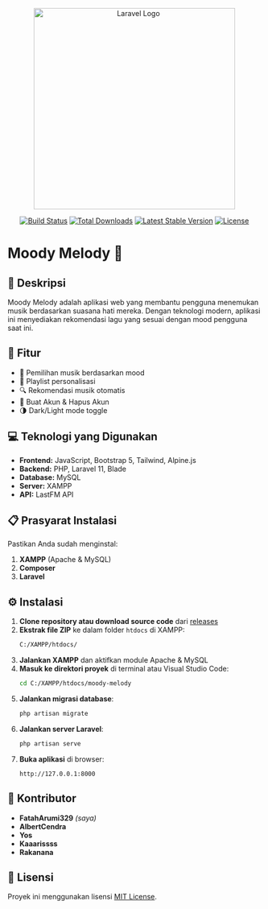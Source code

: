 <p align="center"><a href="https://laravel.com" target="_blank"><img src="https://raw.githubusercontent.com/laravel/art/master/logo-lockup/5%20SVG/2%20CMYK/1%20Full%20Color/laravel-logolockup-cmyk-red.svg" width="400" alt="Laravel Logo"></a></p>

<p align="center">
<a href="https://github.com/laravel/framework/actions"><img src="https://github.com/laravel/framework/workflows/tests/badge.svg" alt="Build Status"></a>
<a href="https://packagist.org/packages/laravel/framework"><img src="https://img.shields.io/packagist/dt/laravel/framework" alt="Total Downloads"></a>
<a href="https://packagist.org/packages/laravel/framework"><img src="https://img.shields.io/packagist/v/laravel/framework" alt="Latest Stable Version"></a>
<a href="https://packagist.org/packages/laravel/framework"><img src="https://img.shields.io/packagist/l/laravel/framework" alt="License"></a>
</p>

# Moody Melody 🎵

## 📝 Deskripsi
Moody Melody adalah aplikasi web yang membantu pengguna menemukan musik berdasarkan suasana hati mereka. Dengan teknologi modern, aplikasi ini menyediakan rekomendasi lagu yang sesuai dengan mood pengguna saat ini.

## 🚀 Fitur
- 🎼 Pemilihan musik berdasarkan mood
- 🎵 Playlist personalisasi
- 🔍 Rekomendasi musik otomatis
- 👤 Buat Akun & Hapus Akun
- 🌗 Dark/Light mode toggle

## 💻 Teknologi yang Digunakan
- **Frontend:** JavaScript, Bootstrap 5, Tailwind, Alpine.js
- **Backend:** PHP, Laravel 11, Blade
- **Database:** MySQL
- **Server:** XAMPP
- **API:** LastFM API

## 📋 Prasyarat Instalasi
Pastikan Anda sudah menginstal:
1. **XAMPP** (Apache & MySQL)
2. **Composer**
3. **Laravel**

## ⚙️ Instalasi
1. **Clone repository atau download source code** dari [releases](#)
2. **Ekstrak file ZIP** ke dalam folder `htdocs` di XAMPP:
   ```bash
   C:/XAMPP/htdocs/
   ```
3. **Jalankan XAMPP** dan aktifkan module Apache & MySQL
4. **Masuk ke direktori proyek** di terminal atau Visual Studio Code:
   ```bash
   cd C:/XAMPP/htdocs/moody-melody
   ```
5. **Jalankan migrasi database**:
   ```bash
   php artisan migrate
   ```
6. **Jalankan server Laravel**:
   ```bash
   php artisan serve
   ```
7. **Buka aplikasi** di browser:
   ```
   http://127.0.0.1:8000
   ```

## 👥 Kontributor
- **FatahArumi329** *(saya)*
- **AlbertCendra**
- **Yos**
- **Kaaarissss**
- **Rakanana**

## 📜 Lisensi
Proyek ini menggunakan lisensi [MIT License](https://opensource.org/licenses/MIT).

